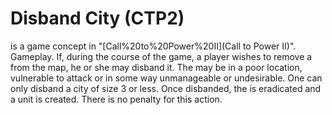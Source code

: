 # Disband City (CTP2)

 is a game concept in "[Call%20to%20Power%20II](Call to Power II)".
Gameplay.
If, during the course of the game, a player wishes to remove a from the map, he or she may disband it. The may be in a poor location, vulnerable to attack or in some way unmanageable or undesirable. One can only disband a city of size 3 or less. Once disbanded, the is eradicated and a unit is created.
There is no penalty for this action.